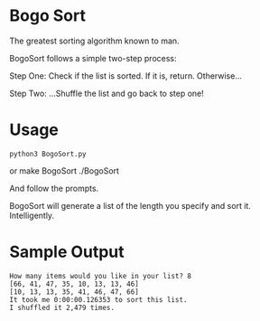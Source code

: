 Bogo Sort
======

The greatest sorting algorithm known to man.

BogoSort follows a simple two-step process:

Step One: Check if the list is sorted. If it is, return. Otherwise...

Step Two: ...Shuffle the list and go back to step one!


Usage
======

    python3 BogoSort.py
or
    make BogoSort
    ./BogoSort

And follow the prompts.

BogoSort will generate a list of the length you specify and sort it. Intelligently.

Sample Output
======

    How many items would you like in your list? 8
    [66, 41, 47, 35, 10, 13, 13, 46]
    [10, 13, 13, 35, 41, 46, 47, 66]
    It took me 0:00:00.126353 to sort this list.
    I shuffled it 2,479 times.
